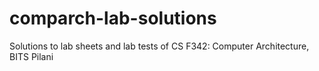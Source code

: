 # comparch-lab-solutions
Solutions to lab sheets and lab tests of CS F342: Computer Architecture, BITS Pilani
